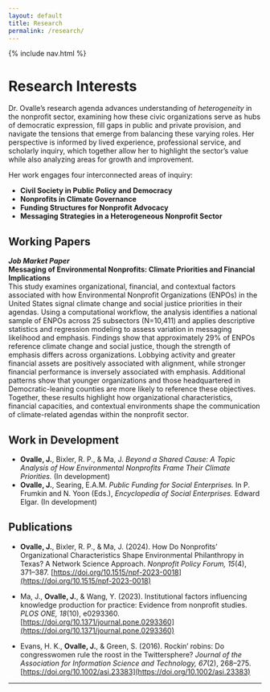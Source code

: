 ```yaml
---
layout: default
title: Research
permalink: /research/
---
```


{% include nav.html %}


# Research Interests
Dr. Ovalle’s research agenda advances understanding of _heterogeneity_ in the nonprofit sector, examining how these civic organizations serve as hubs of democratic expression, fill gaps in public and private provision, and navigate the tensions that emerge from balancing these varying roles. Her perspective is informed by lived experience, professional service, and scholarly inquiry, which together allow her to highlight the sector’s value while also analyzing areas for growth and improvement.

Her work engages four interconnected areas of inquiry:  
- **Civil Society in Public Policy and Democracy**  
- **Nonprofits in Climate Governance**  
- **Funding Structures for Nonprofit Advocacy**  
- **Messaging Strategies in a Heterogeneous Nonprofit Sector**


  
## Working Papers
**_Job Market Paper_**  
**Messaging of Environmental Nonprofits: Climate Priorities and Financial Implications**  
This study examines organizational, financial, and contextual factors associated with how Environmental Nonprofit Organizations (ENPOs) in the United States signal climate change and social justice priorities in their agendas. Using a computational workflow, the analysis identifies a national sample of ENPOs across 25 subsectors (N=10,411) and applies descriptive statistics and regression modeling to assess variation in messaging likelihood and emphasis. Findings show that approximately 29% of ENPOs reference climate change and social justice, though the strength of emphasis differs across organizations. Lobbying activity and greater financial assets are positively associated with alignment, while stronger financial performance is inversely associated with emphasis. Additional patterns show that younger organizations and those headquartered in Democratic-leaning counties are more likely to reference these objectives. Together, these results highlight how organizational characteristics, financial capacities, and contextual environments shape the communication of climate-related agendas within the nonprofit sector.  


## Work in Development
- **Ovalle, J.**, Bixler, R. P., & Ma, J. *Beyond a Shared Cause: A Topic Analysis of How Environmental Nonprofits Frame Their Climate Priorities.* (In development)  
- **Ovalle, J.**, Searing, E.A.M. *Public Funding for Social Enterprises.* In P. Frumkin and N. Yoon (Eds.), *Encyclopedia of Social Enterprises.* Edward Elgar. (In development)  



## Publications
- **Ovalle, J.**, Bixler, R. P., & Ma, J. (2024). How Do Nonprofits’ Organizational Characteristics Shape Environmental Philanthropy in Texas? A Network Science Approach. *Nonprofit Policy Forum, 15*(4), 371–387. [https://doi.org/10.1515/npf-2023-0018](https://doi.org/10.1515/npf-2023-0018)  

- Ma, J., **Ovalle, J.**, & Wang, Y. (2023). Institutional factors influencing knowledge production for practice: Evidence from nonprofit studies. *PLOS ONE, 18*(10), e0293360. [https://doi.org/10.1371/journal.pone.0293360](https://doi.org/10.1371/journal.pone.0293360)  

- Evans, H. K., **Ovalle, J.**, & Green, S. (2016). Rockin’ robins: Do congresswomen rule the roost in the Twittersphere? *Journal of the Association for Information Science and Technology, 67*(2), 268–275. [https://doi.org/10.1002/asi.23383](https://doi.org/10.1002/asi.23383)

---

